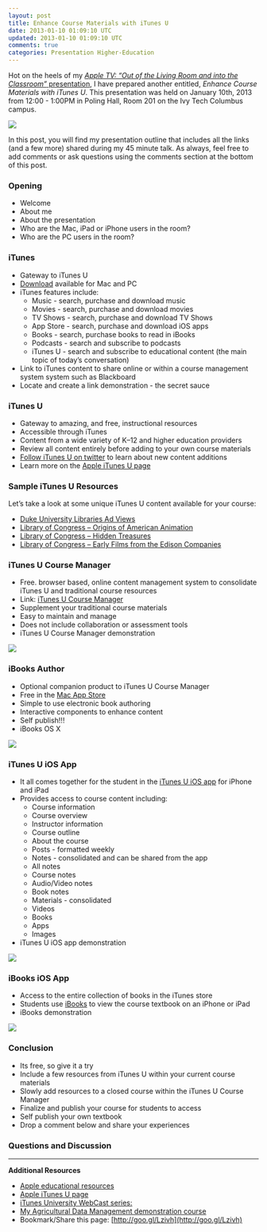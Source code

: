 ```yaml
---     
layout: post
title: Enhance Course Materials with iTunes U
date: 2013-01-10 01:09:10 UTC
updated: 2013-01-10 01:09:10 UTC
comments: true
categories: Presentation Higher-Education
---
```


Hot on the heels of my [_Apple TV: “Out of the Living Room and into the Classroom”_ presentation](http://www.stevencombs.com/2012/10/tv-out-of-living-room-and-into-classroom.html), I have prepared another entitled, _Enhance Course Materials with iTunes U_. This presentation was held on January 10th, 2013 from 12:00 - 1:00PM in Poling Hall, Room 201 on the Ivy Tech Columbus campus. 

![](http://3.bp.blogspot.com/-DmCzV7LBG-k/UO35pceB4_I/AAAAAAABFog/GBBJDrZtvpA/s400/iTunes+U.png)

In this post, you will find my presentation outline that includes all the links (and a few more) shared during my 45 minute talk. As always, feel free to add comments or ask questions using the comments section at the bottom of this post.

### Opening

* Welcome
* About me
* About the presentation
* Who are the Mac, iPad or iPhone users in the room?
* Who are the PC users in the room?

### iTunes

* Gateway to iTunes U
* [Download](http://www.apple.com/itunes) available for Mac and PC
* iTunes features include:
  * Music - search, purchase and download music
  * Movies - search, purchase and download movies
  * TV Shows - search, purchase and download TV Shows
  * App Store - search, purchase and download iOS apps
  * Books - search, purchase books to read in iBooks
  * Podcasts - search and subscribe to podcasts
  * iTunes U - search and subscribe to educational content (the main topic of today’s conversation)
* Link to iTunes content to share online or within a course management system system such as Blackboard
* Locate and create a link demonstration - the secret sauce

### iTunes U

* Gateway to amazing, and free, instructional resources
* Accessible through iTunes
* Content from a wide variety of K–12 and higher education providers
* Review all content entirely before adding to your own course materials
* [Follow iTunes U on twitter](https://twitter.com/itunesu/) to learn about new content additions
* Learn more on the [Apple iTunes U page](http://www.apple.com/education/itunes-u/)

### Sample iTunes U Resources
Let’s take a look at some unique iTunes U content available for your course:

* [Duke University Libraries Ad Views](https://itunes.apple.com/us/itunes-u/highlights/id420424352?mt=10)
* [Library of Congress – Origins of American Animation](https://itunes.apple.com/us/itunes-u/origins-american-animation/id386017694?mt=10)
* [Library of Congress – Hidden Treasures](https://itunes.apple.com/us/itunes-u/hidden-treasures-at-library/id391498646?mt=10)
* [Library of Congress – Early Films from the Edison Companies](https://itunes.apple.com/us/itunes-u/early-films-edison-companies/id386017464?mt=10)

### iTunes U Course Manager

* Free. browser based, online content management system to consolidate iTunes U and traditional course resources
* Link: [iTunes U Course Manager](https://itunesu.itunes.apple.com/coursemanager/)
* Supplement your traditional course materials
* Easy to maintain and manage
* Does not include collaboration or assessment tools
* iTunes U Course Manager demonstration

![](http://4.bp.blogspot.com/-50PS6YdCD0Q/UO4RHIQ0O6I/AAAAAAABFpA/JiN-D_td6Bw/s400/iTunes+U+Course+Manager.png)

### iBooks Author

* Optional companion product to iTunes U Course Manager
* Free in the [Mac App Store](https://itunes.apple.com/us/app/ibooks-author/id490152466?mt=12)
* Simple to use electronic book authoring
* Interactive components to enhance content
* Self publish!!!
* iBooks OS X 

![](http://1.bp.blogspot.com/-euUasrKRgCY/UO4QUu-p20I/AAAAAAABFow/fnqhOHtrpq4/s400/iBooks+Author.png)

### iTunes U iOS App

* It all comes together for the student in the [iTunes U iOS app](https://itunes.apple.com/us/app/itunes-u/id490217893?mt=8) for iPhone and iPad
* Provides access to course content including:
  * Course information
  *  Course overview
  *  Instructor information
  *  Course outline
  *  About the course
  *  Posts - formatted weekly
  *  Notes - consolidated and can be shared from the app
   * All notes
   * Course notes
   * Audio/Video notes
   * Book notes
  *  Materials - consolidated
   * Videos
   * Books
   * Apps
   * Images
* iTunes U iOS app demonstration

![](http://1.bp.blogspot.com/--LYkiCxfaHA/UO4SqS0vIOI/AAAAAAABFpU/FKwecMw4xW0/s400/iTunes+U+iOS.JPG)

### iBooks iOS App

* Access to the entire collection of books in the iTunes store
* Students use&nbsp;[iBooks](https://itunes.apple.com/us/app/ibooks/id364709193?mt=8)&nbsp;to view the course textbook on an iPhone or iPad
* iBooks demonstration

![](http://2.bp.blogspot.com/-QWx8snREerQ/UO4SqZwFZxI/AAAAAAABFpY/LzTLr0Nk-SM/s400/iBooks+iOS.JPG)

### Conclusion

* Its free, so give it a try
* Include a few resources from iTunes U within your current course materials
* Slowly add resources to a closed course within the iTunes U Course Manager
* Finalize and publish your course for students to access
* Self publish your own textbook
* Drop a comment below and share your experiences

### Questions and Discussion

---

__Additional Resources__

* [Apple educational resources](http://www.apple.com/education/resources/)
* [Apple iTunes U page](http://www.apple.com/education/itunes-u/)
* [iTunes University WebCast series:](https://edseminars.apple.com/itunesu_webcast_series/)
* [My Agricultural Data Management demonstration course](https://itunesu.itunes.apple.com/enroll/E36-Q43-5WC!)
* Bookmark/Share this page: [http://goo.gl/Lzivh](http://goo.gl/Lzivh)
